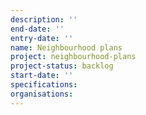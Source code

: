 ```yaml
---
description: ''
end-date: ''
entry-date: ''
name: Neighbourhood plans
project: neighbourhood-plans
project-status: backlog
start-date: ''
specifications:
organisations:
---
```

